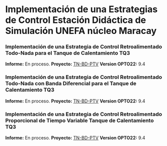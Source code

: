 # Implementación de una Estrategias de Control Estación Didáctica de Simulación UNEFA núcleo Maracay

### Implementación de una Estrategia de Control Retroalimentado Todo-Nada para el Tanque de Calentamiento TQ3

**Informe:** En proceso.
**Proyecto:** [TN-BD-PTV](./TN-BD-PTV)
**Version OPTO22:**  9.4

### Implementación de una Estrategia de Control Retroalimentado Todo-Nada con Banda Diferencial para el Tanque de Calentamiento TQ3

**Informe:** En proceso.
**Proyecto:** [TN-BD-PTV](./TN-BD-PTV)
**Version OPTO22:**  9.4

### Implementación de una Estrategia de Control Retroalimentado Proporcional de Tiempo Variable Tanque de Calentamiento TQ3

**Informe:** En proceso.
**Proyecto:** [TN-BD-PTV](./TN-BD-PTV)
**Version OPTO22:**  9.4